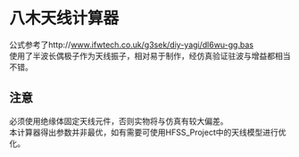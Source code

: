 # 八木天线计算器
公式参考了http://www.ifwtech.co.uk/g3sek/diy-yagi/dl6wu-gg.bas \
使用了半波长偶极子作为天线振子，相对易于制作，经仿真验证驻波与增益都相当不错。
## 注意
必须使用绝缘体固定天线元件，否则实物将与仿真有较大偏差。 \
本计算器得出参数并非最优，如有需要可使用HFSS_Project中的天线模型进行优化。
